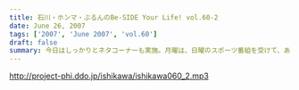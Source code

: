 ```yaml
---
title: 石川・ホンマ・ぶるんのBe-SIDE Your Life! vol.60-2
date: June 26, 2007
tags: ['2007', 'June 2007', 'vol.60']
draft: false
summary: 今日はしっかりとネタコーナーも実施。月曜は、日曜のスポーツ番組を受けて、あれこれと盛り上がるビーサイ副調整室！『「Ｊスポ」か「Ｇスポーツ」か！？』話題の中心はそこにある・・・NAMAE
---
```


http://project-phi.ddo.jp/ishikawa/ishikawa060_2.mp3
